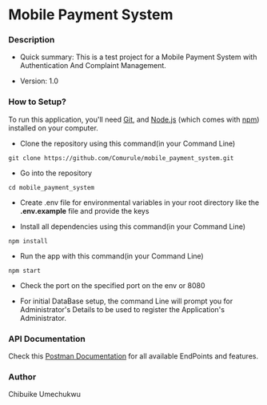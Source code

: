 # Mobile Payment System

### Description ###

* Quick summary:
This is a test project for a Mobile Payment System with Authentication And Complaint Management.

* Version: 
1.0

### How to Setup? ###

To run this application, you'll need 
[Git](https://git-scm.com),  and 
[Node.js](https://nodejs.org/en/download/) (which comes with [npm](http://npmjs.com)) installed on your computer. 

* Clone the repository using this command(in your Command Line)
```
git clone https://github.com/Comurule/mobile_payment_system.git
```

* Go into the repository
```
cd mobile_payment_system
```

* Create .env file for environmental variables in your root directory like the __.env.example__ file and provide the keys 

* Install all dependencies using this command(in your Command Line)
```
npm install
```

* Run the app with this command(in your Command Line)
```
npm start
```

* Check the port on the specified port on the env or 8080

* For initial DataBase setup, the command Line will prompt you for Administrator's Details to be used to register the Application's Administrator.

### API Documentation ###

Check this [Postman Documentation](https://documenter.getpostman.com/view/11194465/TVetbRhd) for all available EndPoints and features.

### Author ###

Chibuike Umechukwu